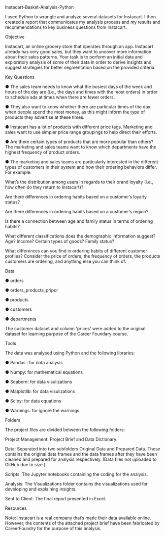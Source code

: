 Instacart-Basket-Analysis-Python

I used Python to wrangle and analyze several datasets for Instacart. I then created a report that communicates my analysis process and my results and recommendations to key business questions from Instacart.

Objective

Instacart, an online grocery store that operates through an app. Instacart already has very good sales, but they want to uncover more information about their sales patterns. Your task is to perform an initial data and exploratory analysis of some of their data in order to derive insights and suggest strategies for better segmentation based on the provided criteria.

Key Questions

● The sales team needs to know what the busiest days of the week and hours of the day are (i.e., the days and times with the most orders) in order to schedule ads at times when there are fewer orders.

● They also want to know whether there are particular times of the day when people spend the most money, as this might inform the type of products they advertise at these times.

● Instacart has a lot of products with different price tags. Marketing and sales want to use simpler price range groupings to help direct their efforts.

● Are there certain types of products that are more popular than others? The marketing and sales teams want to know which departments have the highest frequency of product orders.

● The marketing and sales teams are particularly interested in the different types of customers in their system and how their ordering behaviors differ. For example:

What’s the distribution among users in regards to their brand loyalty (i.e., how often do they return to Instacart)?

Are there differences in ordering habits based on a customer’s loyalty status?

Are there differences in ordering habits based on a customer’s region?

Is there a connection between age and family status in terms of ordering habits?

What different classifications does the demographic information suggest? Age? Income? Certain types of goods? Family status?

What differences can you find in ordering habits of different customer profiles? Consider the price of orders, the frequency of orders, the products customers are ordering, and anything else you can think of.

Data

● orders

● orders_products_pripor

● products

● customers

● departments

The customer dataset and column 'prices' were added to the original dataset for learning purpose of the Career Foundary course.

Tools

The data was analysed using Python and the following libraries:

● Pandas : for data analysis

● Numpy: for mathematical equations

● Seaborn: for data visulizations

● Matplotlib: for data visulizations

● Scipy: for data equations

● Warnings: for ignore the warnings

Folders

The project files are divided between the following folders:

Project Management: Project Brief and Data Dictionary.

Data: Separated into two subfolders Original Data and Prepared Data. These contains the original data frames and the data frames after they have been cleaned and prepared for analysis respectively. (Data files not uploaded to GitHub due to size.)

Scripts: The Jupyter notebooks containing the coding for the analysis.

Analysis: The Visualizations folder contains the visualizations used for developing and explaining insights.

Sent to Client: The final report presented in Excel.

Resources

Note: Instacart is a real company that’s made their data available online. However, the contents of the attached project brief have been fabricated by CareerFoundry for the purpose of this analysis.
